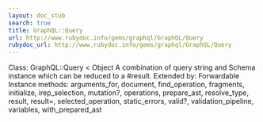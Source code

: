 ```yaml
---
layout: doc_stub
search: true
title: GraphQL::Query
url: http://www.rubydoc.info/gems/graphql/GraphQL/Query
rubydoc_url: http://www.rubydoc.info/gems/graphql/GraphQL/Query
---
```


Class: GraphQL::Query < Object
A combination of query string and Schema instance which can be
reduced to a #result. 
Extended by:
Forwardable
Instance methods:
arguments_for, document, find_operation, fragments, initialize,
irep_selection, mutation?, operations, prepare_ast, resolve_type,
result, result=, selected_operation, static_errors, valid?,
validation_pipeline, variables, with_prepared_ast

